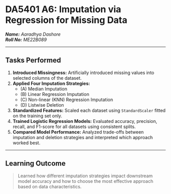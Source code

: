# DA5401 A6: Imputation via Regression for Missing Data

***Name:** Aaradhya Dashore* <br>
***Roll No:** ME22B089*

---

## Tasks Performed
1. **Introduced Missingness:** Artificially introduced missing values into selected columns of the dataset.  
2. **Applied Four Imputation Strategies:**  
   - (A) Median Imputation  
   - (B) Linear Regression Imputation  
   - (C) Non-linear (KNN) Regression Imputation  
   - (D) Listwise Deletion  
3. **Standardized Features:** Scaled each dataset using `StandardScaler` fitted on the training set only.  
4. **Trained Logistic Regression Models:** Evaluated accuracy, precision, recall, and F1-score for all datasets using consistent splits.  
5. **Compared Model Performance:** Analyzed trade-offs between imputation and deletion strategies and interpreted which approach worked best.

---

## Learning Outcome
> Learned how different imputation strategies impact downstream model accuracy and how to choose the most effective approach based on data characteristics.
